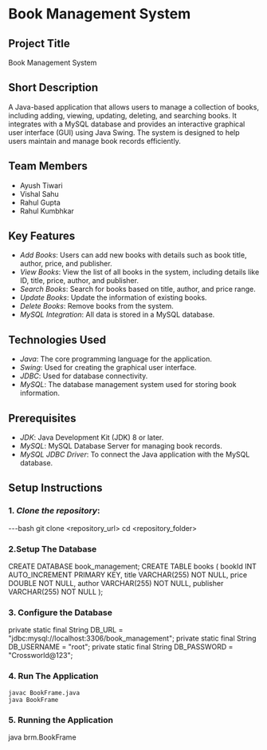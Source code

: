 # Book Management System

## Project Title
Book Management System

## Short Description
A Java-based application that allows users to manage a collection of books, including adding, viewing, updating, deleting, and searching books. It integrates with a MySQL database and provides an interactive graphical user interface (GUI) using Java Swing. The system is designed to help users maintain and manage book records efficiently.

## Team Members
- Ayush Tiwari
- Vishal Sahu
- Rahul Gupta
- Rahul Kumbhkar

## Key Features
- *Add Books*: Users can add new books with details such as book title, author, price, and publisher.
- *View Books*: View the list of all books in the system, including details like ID, title, price, author, and publisher.
- *Search Books*: Search for books based on title, author, and price range.
- *Update Books*: Update the information of existing books.
- *Delete Books*: Remove books from the system.
- *MySQL Integration*: All data is stored in a MySQL database.

## Technologies Used
- *Java*: The core programming language for the application.
- *Swing*: Used for creating the graphical user interface.
- *JDBC*: Used for database connectivity.
- *MySQL*: The database management system used for storing book information.

## Prerequisites
- *JDK*: Java Development Kit (JDK) 8 or later.
- *MySQL*: MySQL Database Server for managing book records.
- *MySQL JDBC Driver*: To connect the Java application with the MySQL database.

## Setup Instructions

### 1. *Clone the repository*:
   ---bash
   git clone <repository_url>
   cd <repository_folder>

### 2.Setup The Database
CREATE DATABASE book_management;
CREATE TABLE books (
    bookId INT AUTO_INCREMENT PRIMARY KEY,
    title VARCHAR(255) NOT NULL,
    price DOUBLE NOT NULL,
    author VARCHAR(255) NOT NULL,
    publisher VARCHAR(255) NOT NULL
);

### 3. Configure the Database
  private static final String DB_URL = "jdbc:mysql://localhost:3306/book_management";
  private static final String DB_USERNAME = "root";
  private static final String DB_PASSWORD = "Crossworld@123";

### 4. Run The Application 
    javac BookFrame.java
    java BookFrame

### 5. Running the Application
  java brm.BookFrame
